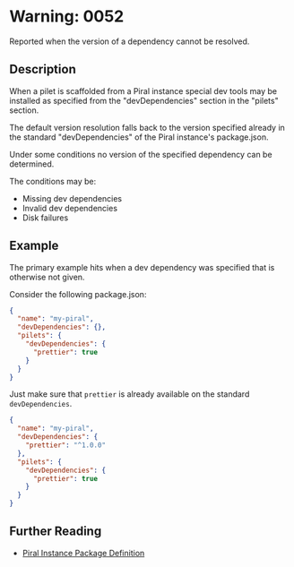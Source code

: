 # Warning: 0052

Reported when the version of a dependency cannot be resolved.

## Description

When a pilet is scaffolded from a Piral instance special dev tools may be installed
as specified from the "devDependencies" section in the "pilets" section.

The default version resolution falls back to the version specified already in the
standard "devDependencies" of the Piral instance's package.json.

Under some conditions no version of the specified dependency can be determined.

The conditions may be:

- Missing dev dependencies
- Invalid dev dependencies
- Disk failures

## Example

The primary example hits when a dev dependency was specified that is otherwise not given.

Consider the following package.json:

```json
{
  "name": "my-piral",
  "devDependencies": {},
  "pilets": {
    "devDependencies": {
      "prettier": true
    }
  }
}
```

Just make sure that `prettier` is already available on the standard `devDependencies`.

```json
{
  "name": "my-piral",
  "devDependencies": {
    "prettier": "^1.0.0"
  },
  "pilets": {
    "devDependencies": {
      "prettier": true
    }
  }
}
```

## Further Reading

- [Piral Instance Package Definition](https://docs.piral.io/reference/documentation/reference#piral-instance---package-definition)
